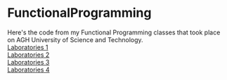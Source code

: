 # FunctionalProgramming
Here's the code from my Functional Programming classes that took place on AGH University of Science and Technology.  
<a href="https://github.com/LucasJezap/FunctionalProgramming/tree/master/lab1"> Laboratories 1  
<a href="https://github.com/LucasJezap/FunctionalProgramming/tree/master/lab2"> Laboratories 2  
<a href="https://github.com/LucasJezap/FunctionalProgramming/tree/master/lab3"> Laboratories 3  
<a href="https://github.com/LucasJezap/FunctionalProgramming/tree/master/lab4"> Laboratories 4  
